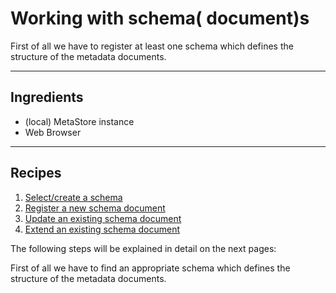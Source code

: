 # Working with schema( document)s
First of all we have to register at least one schema which defines the structure of the metadata documents.

---

## Ingredients

- (local) MetaStore instance
- Web Browser

---

## Recipes

<nestednumerationlist>

1. [Select/create a schema](./select.md)
2. [Register a new schema document](./register.md)
3. [Update an existing schema document](./update.md)
4. [Extend an existing schema document](./extend.md)
   
</nestednumerationlist>

The following steps will be explained in detail on the next pages:

First of all we have to find  an appropriate schema which defines the structure 
of the metadata documents.

